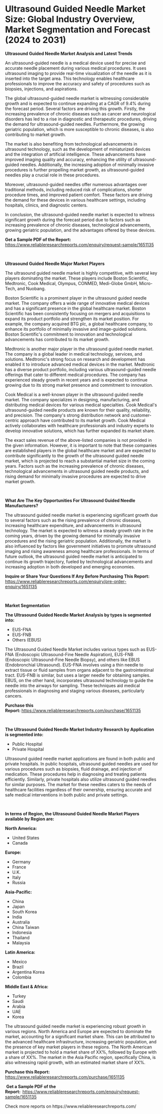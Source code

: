 <p><h1>Ultrasound Guided Needle Market Size: Global Industry Overview, Market Segmentation and Forecast (2024 to 2031)</h1></p><p><strong>Ultrasound Guided Needle Market Analysis and Latest Trends</strong></p>
<p><p>An ultrasound-guided needle is a medical device used for precise and accurate needle placement during various medical procedures. It uses ultrasound imaging to provide real-time visualization of the needle as it is inserted into the target area. This technology enables healthcare professionals to improve the accuracy and safety of procedures such as biopsies, injections, and aspirations.</p><p>The global ultrasound-guided needle market is witnessing considerable growth and is expected to continue expanding at a CAGR of 9.4% during the forecast period. Several factors are driving this growth. Firstly, the increasing prevalence of chronic diseases such as cancer and neurological disorders has led to a rise in diagnostic and therapeutic procedures, driving the demand for ultrasound-guided needles. Furthermore, the growing geriatric population, which is more susceptible to chronic diseases, is also contributing to market growth.</p><p>The market is also benefiting from technological advancements in ultrasound technology, such as the development of miniaturized devices and the integration of artificial intelligence. These advancements have improved imaging quality and accuracy, enhancing the utility of ultrasound-guided needles. Additionally, the increasing adoption of minimally invasive procedures is further propelling market growth, as ultrasound-guided needles play a crucial role in these procedures.</p><p>Moreover, ultrasound-guided needles offer numerous advantages over traditional methods, including reduced risk of complications, shorter procedure times, and improved patient comfort. These factors are driving the demand for these devices in various healthcare settings, including hospitals, clinics, and diagnostic centers.</p><p>In conclusion, the ultrasound-guided needle market is expected to witness significant growth during the forecast period due to factors such as increasing prevalence of chronic diseases, technological advancements, growing geriatric population, and the advantages offered by these devices.</p></p>
<p><strong>Get a Sample PDF of the Report:&nbsp;</strong> <a href="https://www.reliableresearchreports.com/enquiry/request-sample/1651135">https://www.reliableresearchreports.com/enquiry/request-sample/1651135</a></p>
<p>&nbsp;</p>
<p><strong>Ultrasound Guided Needle Major Market Players</strong></p>
<p><p>The ultrasound guided needle market is highly competitive, with several key players dominating the market. These players include Boston Scientific, Medtronic, Cook Medical, Olympus, CONMED, Medi-Globe GmbH, Micro-Tech, and Nuobang.</p><p>Boston Scientific is a prominent player in the ultrasound guided needle market. The company offers a wide range of innovative medical devices and has a significant presence in the global healthcare market. Boston Scientific has been consistently focusing on mergers and acquisitions to expand its product portfolio and strengthen its market position. For example, the company acquired BTG plc, a global healthcare company, to enhance its portfolio of minimally invasive and image-guided solutions. Boston Scientific's commitment to innovation and technological advancements has contributed to its market growth.</p><p>Medtronic is another major player in the ultrasound guided needle market. The company is a global leader in medical technology, services, and solutions. Medtronic's strong focus on research and development has enabled it to introduce advanced medical devices in the market. Medtronic has a diverse product portfolio, including various ultrasound-guided needle offerings that cater to different medical procedures. The company has experienced steady growth in recent years and is expected to continue growing due to its strong market presence and commitment to innovation.</p><p>Cook Medical is a well-known player in the ultrasound guided needle market. The company specializes in designing, manufacturing, and distributing medical devices for various medical specialties. Cook Medical's ultrasound-guided needle products are known for their quality, reliability, and precision. The company's strong distribution network and customer-centric approach have contributed to its market growth. Cook Medical actively collaborates with healthcare professionals and industry experts to develop innovative solutions, which has further expanded its market share.</p><p>The exact sales revenue of the above-listed companies is not provided in the given information. However, it is important to note that these companies are established players in the global healthcare market and are expected to contribute significantly to the growth of the ultrasound guided needle market, which is projected to reach a substantial market size in the coming years. Factors such as the increasing prevalence of chronic diseases, technological advancements in ultrasound guided needle products, and rising demand for minimally invasive procedures are expected to drive market growth.</p></p>
<p>&nbsp;</p>
<p><strong>What Are The Key Opportunities For Ultrasound Guided Needle Manufacturers?</strong></p>
<p><p>The ultrasound guided needle market is experiencing significant growth due to several factors such as the rising prevalence of chronic diseases, increasing healthcare expenditure, and advancements in ultrasound technology. The market is expected to witness a steady growth rate in the coming years, driven by the growing demand for minimally invasive procedures and the rising geriatric population. Additionally, the market is also influenced by factors like government initiatives to promote ultrasound imaging and rising awareness among healthcare professionals. In terms of future outlook, the ultrasound guided needle market is anticipated to continue its growth trajectory, fueled by technological advancements and increasing adoption in both developed and emerging economies.</p></p>
<p><strong>Inquire or Share Your Questions If Any Before Purchasing This Report:</strong> <a href="https://www.reliableresearchreports.com/enquiry/pre-order-enquiry/1651135">https://www.reliableresearchreports.com/enquiry/pre-order-enquiry/1651135</a></p>
<p>&nbsp;</p>
<p><strong>Market Segmentation</strong></p>
<p><strong>The Ultrasound Guided Needle Market Analysis by types is segmented into:</strong></p>
<p><ul><li>EUS-FNA</li><li>EUS-FNB</li><li>Others (EBUS)</li></ul></p>
<p><p>The Ultrasound Guided Needle Market includes various types such as EUS-FNA (Endoscopic Ultrasound-Fine Needle Aspiration), EUS-FNB (Endoscopic Ultrasound-Fine Needle Biopsy), and others like EBUS (Endobronchial Ultrasound). EUS-FNA involves using a thin needle to extract tissue or fluid samples from organs adjacent to the gastrointestinal tract. EUS-FNB is similar, but uses a larger needle for obtaining samples. EBUS, on the other hand, incorporates ultrasound technology to guide the needle into the airways for sampling. These techniques aid medical professionals in diagnosing and staging various diseases, particularly cancers.</p></p>
<p><strong>Purchase this Report:&nbsp;</strong><a href="https://www.reliableresearchreports.com/purchase/1651135">https://www.reliableresearchreports.com/purchase/1651135</a></p>
<p>&nbsp;</p>
<p><strong>The Ultrasound Guided Needle Market Industry Research by Application is segmented into:</strong></p>
<p><ul><li>Public Hospital</li><li>Private Hospital</li></ul></p>
<p><p>Ultrasound guided needle market applications are found in both public and private hospitals. In public hospitals, ultrasound guided needles are used for various procedures such as biopsies, fluid drainage, and injection of medication. These procedures help in diagnosing and treating patients efficiently. Similarly, private hospitals also utilize ultrasound guided needles for similar purposes. The market for these needles caters to the needs of healthcare facilities regardless of their ownership, ensuring accurate and safe medical interventions in both public and private settings.</p></p>
<p>&nbsp;</p>
<p><strong>In terms of Region, the Ultrasound Guided Needle Market Players available by Region are:</strong></p>
<p>
    <p> <strong> North America: </strong>
        <ul>
            <li>United States</li>
            <li>Canada</li>
        </ul>
        </p> 
    <p> <strong> Europe: </strong>
        <ul>
            <li>Germany</li>
            <li>France</li>
            <li>U.K.</li>
            <li>Italy</li>
            <li>Russia</li>
        </ul>
        </p> 
    <p> <strong> Asia-Pacific: </strong>
        <ul>
            <li>China</li>
            <li>Japan</li>
            <li>South Korea</li>
            <li>India</li>
            <li>Australia</li>
            <li>China Taiwan</li>
            <li>Indonesia</li>
            <li>Thailand</li>
            <li>Malaysia</li>
        </ul>
        </p> 
    <p> <strong> Latin America: </strong>
        <ul>
            <li>Mexico</li>
            <li>Brazil</li>
            <li>Argentina Korea</li>
            <li>Colombia</li>
        </ul>
        </p> 
    <p> <strong> Middle East & Africa: </strong>
        <ul>
            <li>Turkey</li>
            <li>Saudi</li>
            <li>Arabia</li>
            <li>UAE</li>
            <li>Korea</li>
        </ul>
    </p>
    </p>
<p><p>The ultrasound guided needle market is experiencing robust growth in various regions. North America and Europe are expected to dominate the market, accounting for a significant market share. This can be attributed to the advanced healthcare infrastructure, increasing geriatric population, and the presence of key market players in these regions. The North American market is projected to hold a market share of XX%, followed by Europe with a share of XX%. The market in the Asia Pacific region, specifically China, is also witnessing rapid growth, with an estimated market share of XX%.</p></p>
<p><strong>Purchase this Report: </strong><a href="https://www.reliableresearchreports.com/purchase/1651135">https://www.reliableresearchreports.com/purchase/1651135</a></p>
<p>&nbsp;<strong>Get a Sample PDF of the Report:&nbsp;&nbsp;</strong><a href="https://www.reliableresearchreports.com/enquiry/request-sample/1651135">https://www.reliableresearchreports.com/enquiry/request-sample/1651135</a></p>
<p><strong></strong></p>
<p>Check more reports on https://www.reliableresearchreports.com/</p>